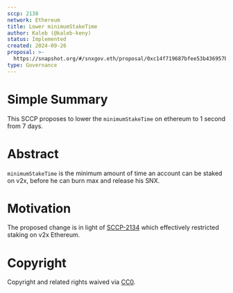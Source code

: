 ```yaml
---
sccp: 2138
network: Ethereum
title: Lower minimumStakeTime
author: Kaleb (@kaleb-keny)
status: Implemented
created: 2024-09-26
proposal: >-
  https://snapshot.org/#/snxgov.eth/proposal/0xc14f719687bfee53b436957bda6d631bc3f1847ce11e3f76945d49d36d46adbd
type: Governance
---
```


# Simple Summary

This SCCP proposes to lower the `minimumStakeTime` on ethereum to 1 second from 7 days.

# Abstract
`minimumStakeTime` is the minimum amount of time an account can be staked on v2x, before he can burn max and release his SNX. 

# Motivation

The proposed change is in light of [SCCP-2134](https://sips.synthetix.io/sccp/sccp-2134/) which effectively restricted staking on v2x Ethereum.

# Copyright

Copyright and related rights waived via [CC0](https://creativecommons.org/publicdomain/zero/1.0/).


